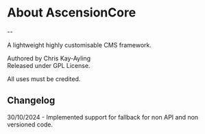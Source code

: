 ﻿# About AscensionCore

--

A lightweight highly customisable CMS framework.

Authored by Chris Kay-Ayling
<br >
Released under GPL License.<br />

All uses must be credited.

## Changelog
 30/10/2024 - Implemented support for fallback for non API and non versioned code.
